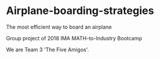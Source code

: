 # Airplane-boarding-strategies
The most efficient way to board an airplane

Group project of 2018 IMA MATH-to-Industry Bootcamp

We are Team 3 'The Five Amigos'. 
